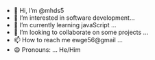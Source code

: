 - 👋 Hi, I’m @mhds5
- 👀 I’m interested in software development...
- 🌱 I’m currently learning javaScript ...
- 💞️ I’m looking to collaborate on some projects ...
- 📫 How to reach me ewge56@gmail ...
- 😄 Pronouns: ... He/Him

<!---
mhds5/mhds5 is a ✨ special ✨ repository because its `README.md` (this file) appears on your GitHub profile.
You can click the Preview link to take a look at your changes.
--->
